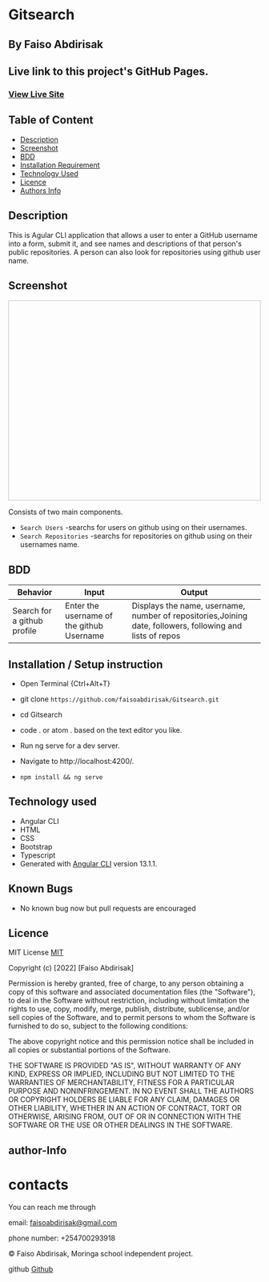 # Gitsearch
## By Faiso Abdirisak 

## Live link to this project's GitHub Pages.

### [View Live Site]()

## Table of Content

+ [Description](#description)
+ [Screenshot](#Screenshot)
+ [BDD](#Behaviour-Driven-Development(BDD))
+ [Installation Requirement](#Installation/Requirements)
+ [Technology Used](#technology-used)
+ [Licence](#licence)
+ [Authors Info](#author-Info)

## Description

This is Agular CLI application that allows a user to enter a GitHub username into a form, submit it, and see names and descriptions of that person's public repositories. A person can also look for repositories using github user name.

## Screenshot

<img src= " " width="800px" height="400px">





Consists of two main components.
* `Search Users` -searchs for users on github using on their usernames.
* `Search Repositories` -searchs for repositories on github using on their usernames name.

## BDD ##
| Behavior                  | Input                     | Output                    |
| ------------------------- | ------------------------- | ------------------------- |
| Search for a github profile |Enter the username of the github Username | Displays the name, username, number of repositories,Joining date, followers, following and lists of repos  |

## Installation / Setup instruction
* Open Terminal {Ctrl+Alt+T}

* git clone ```https://github.com/faisoabdirisak/Gitsearch.git```

* cd Gitsearch

* code . or atom . based on the text editor you like.

* Run ng serve for a dev server. 

* Navigate to http://localhost:4200/. 

* `npm install && ng serve`

## Technology used ##

* Angular CLI
* HTML 
* CSS
* Bootstrap 
* Typescript
* Generated with [Angular CLI](https://github.com/angular/angular-cli) version 13.1.1.

## Known Bugs
* No known bug now but pull requests are encouraged

## Licence

MIT License    [MIT](https://choosealicense.com/licenses/mit/)

Copyright (c) [2022] [Faiso Abdirisak]

Permission is hereby granted, free of charge, to any person obtaining a copy
of this software and associated documentation files (the "Software"), to deal
in the Software without restriction, including without limitation the rights
to use, copy, modify, merge, publish, distribute, sublicense, and/or sell
copies of the Software, and to permit persons to whom the Software is
furnished to do so, subject to the following conditions:

The above copyright notice and this permission notice shall be included in all
copies or substantial portions of the Software.

THE SOFTWARE IS PROVIDED "AS IS", WITHOUT WARRANTY OF ANY KIND, EXPRESS OR
IMPLIED, INCLUDING BUT NOT LIMITED TO THE WARRANTIES OF MERCHANTABILITY,
FITNESS FOR A PARTICULAR PURPOSE AND NONINFRINGEMENT. IN NO EVENT SHALL THE
AUTHORS OR COPYRIGHT HOLDERS BE LIABLE FOR ANY CLAIM, DAMAGES OR OTHER
LIABILITY, WHETHER IN AN ACTION OF CONTRACT, TORT OR OTHERWISE, ARISING FROM,
OUT OF OR IN CONNECTION WITH THE SOFTWARE OR THE USE OR OTHER DEALINGS IN THE
SOFTWARE.

## author-Info

# contacts
You can reach me through

email: faisoabdirisak@gmail.com

phone number: +254700293918


©️ Faiso Abdirisak, Moringa school independent project.



github [Github](https://github.com/faisoabdirisak)


